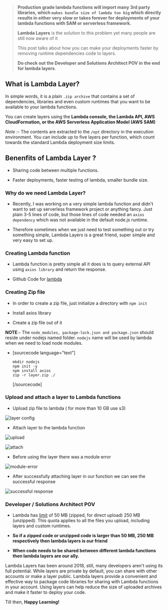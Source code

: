 >**Production grade lambda functions will import many 3rd party libraries, which `makes bundle size of lambda too big` which directly results in either very slow or takes forever for deployments of your lambda functions with SAM or serverless framework.**
>
>**Lambda Layers** is the solution to this problem yet many people are still now aware of it
>
>This post talks about how you can make your deployments faster by removing runtime dependencies code to layers.
>
> **Do check out the Developer and Solutions Architect POV in the end for lambda layers**.
</blockquote>

## What is Lambda Layer?

In simple words, it is a plain `.zip archive` that contains a set of dependencies, libraries and even custom runtimes that you want to be available to your lambda functions.

You can create layers using the **Lambda console, the Lambda API, AWS CloudFormation, or the AWS Serverless Application Model (AWS SAM)**

*Note* :- The contents are extracted to the `/opt` directory in the execution environment. You can include up to five layers per function, which count towards the standard Lambda deployment size limits.

## Benenfits of Lambda Layer ?

- Sharing code between multiple functions.

- Faster deployments, faster testing of lambda, smaller bundle size.

### Why do we need Lambda Layer?

- Recently, I was working on a  very simple lambda function and didn't want to set up serverless framework project or anything fancy. Just plain 3-5 lines of code, but those lines of code needed an `axios dependency` which was not available in the default node.js runtime.

- Therefore sometimes when we just need to test something out or try something simple, Lambda Layers is a great friend, super simple and very easy to set up.

### Creating Lambda function

- Lambda function is pretty simple all it does is to query external API using `axios library` and return the response.

- Github Code for [lambda](https://github.com/jatinmehrotra/Lambda-Layers-Blog)

### Creating Zip file

- In order to create a zip file, just initialize a directory with `npm init`

- Install axios library

- Create a zip file out of it

**NOTE**:- The `node_modules, package-lock.json and package.json` should reside under nodejs named folder. `nodejs` name will be used by lambda when we need to load node modules.

- [sourcecode language="text"]

      mkdir nodejs
      npm init -y
      npm install axios
      zip -r layer.zip ./



    [/sourcecode]


###  Upload and attach a layer to Lambda functions

- Upload zip file to lambda ( for more than 10 GB use s3)

![layer config](https://cdn-ssl-devio-img.classmethod.jp/wp-content/uploads/2022/03/Screenshot-2022-03-10-at-5.49.10-PM.png)

- Attach layer to the lambda function

![upload](https://cdn-ssl-devio-img.classmethod.jp/wp-content/uploads/2022/03/Screenshot-2022-03-10-at-5.50.08-PM.png)

![attach](https://cdn-ssl-devio-img.classmethod.jp/wp-content/uploads/2022/03/Screenshot-2022-03-10-at-5.50.29-PM.png)


- Before using the layer there was a module error

![module-error](https://cdn-ssl-devio-img.classmethod.jp/wp-content/uploads/2022/03/Screenshot-2022-03-10-at-5.39.04-PM.png)

- After successfully attaching layer in our function we can see the successful response

![successful response](https://cdn-ssl-devio-img.classmethod.jp/wp-content/uploads/2022/03/Screenshot-2022-03-10-at-6.12.55-PM.png)




### Developer / Solutions Architect POV

- Lambda has [limit](https://docs.aws.amazon.com/lambda/latest/dg/gettingstarted-limits.html) of 50 MB (zipped, for direct upload)
250 MB (unzipped). This quota applies to all the files you upload, including layers and custom runtimes.

- **So if a zipped code or unzipped code is larger than 50 MB, 250 MB respectively then lambda layers is our friend**

- **When code needs to be shared between different lambda functions then lambda layers are our ally.**


Lambda Layers has been around 2018, still, many developers aren't using its full potential. While layers are private by default, you can share with other accounts or make a layer public. Lambda layers provide a convenient and effective way to package code libraries for sharing with Lambda functions in your account. Using layers can help reduce the size of uploaded archives and make it faster to deploy your code.


Till then, **Happy Learning!**